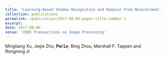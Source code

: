 ```yaml
---
title: "Learning-Based Shadow Recognition and Removal From Monochromatic Natural Images"
collection: publications
permalink: /publication/2017-08-09-paper-title-number-1
excerpt:
date: 2017-08-09
venue: 'IEEE Transactions on Image Processing'
---
```


Mingliang Xu, Jiejie Zhu, **Pei Lv**, Bing Zhou, Marshall F. Tappen and Rongrong Ji